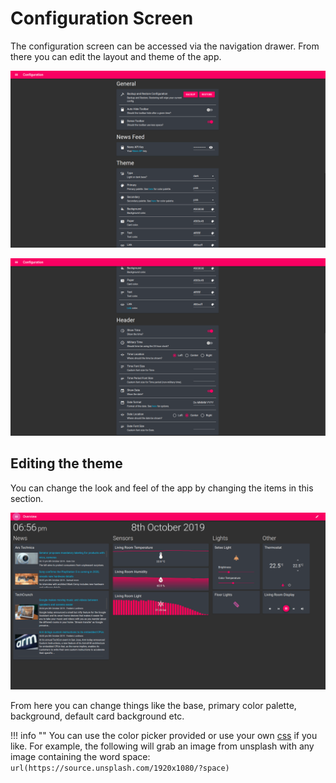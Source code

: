 # Configuration Screen

The configuration screen can be accessed via the navigation drawer. From there
 you can edit the layout and theme of the app.

![Configuration Main Screenshot][screen-configuration-main]

![Configuration Header Screenshot][screen-configuration-header]

## Editing the theme

You can change the look and feel of the app by changing the items in this
 section.

![Configuration Theme Screenshot][screen-configuration-theme]

From here you can change things like the base, primary color palette,
 background, default card background etc.

!!! info ""
    You can use the color picker provided or use your own
    [css][css-background-property] if you like. For example, the following
    will grab an image from unsplash with any image containing the word space:
    `url(https://source.unsplash.com/1920x1080/?space)`

[screen-configuration-header]: https://raw.githubusercontent.com/timmo001/home-panel/master/documentation/resources/screen-configuration-header.png
[screen-configuration-main]: https://raw.githubusercontent.com/timmo001/home-panel/master/documentation/resources/screen-configuration-main.png
[screen-configuration-theme]: https://raw.githubusercontent.com/timmo001/home-panel/master/documentation/resources/screen-configuration-theme.gif
[css-background-property]: https://www.w3schools.com/cssref/css3_pr_background.asp
